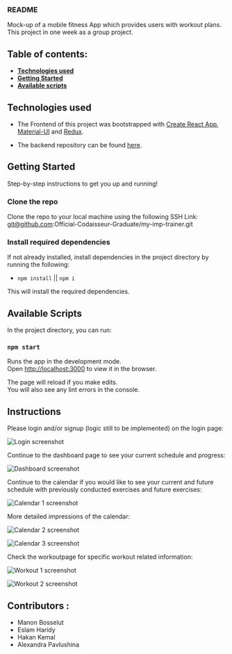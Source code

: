 ### README

Mock-up of a mobile fitness App which provides users with workout plans.
This project in one week as a group project.

## Table of contents:

- **[Technologies used](#technologies-used)**
- **[Getting Started](#getting-started)**
- **[Available scripts](#available-scripts)**

## Technologies used

- The Frontend of this project was bootstrapped with [Create React App](https://github.com/facebook/create-react-app), [Material-UI](https://material-ui.com/) and [Redux](https://redux.js.org/introduction/getting-started).

- The backend repository can be found [here](https://github.com/mbosselut/IMP-fitness-app-server). 

## Getting Started

Step-by-step instructions to get you up and running!

### Clone the repo

Clone the repo to your local machine using the following SSH Link: git@github.com:Official-Codaisseur-Graduate/my-imp-trainer.git

### Install required dependencies

If not already installed, install dependencies in the project directory by running the following:

- `npm install` || `npm i`

This will install the required dependencies.

## Available Scripts

In the project directory, you can run:

### `npm start`

Runs the app in the development mode.<br />
Open [http://localhost:3000](http://localhost:3000) to view it in the browser.

The page will reload if you make edits.<br />
You will also see any lint errors in the console.

## Instructions

Please login and/or signup (logic still to be implemented) on the login page:

![Login screenshot](/src/images/login-page.png)

Continue to the dashboard page to see your current schedule and progress:

![Dashboard screenshot](/src/images/dashboard-page.png)

Continue to the calendar if you would like to see your current and future schedule with previously conducted exercises and future exercises:

![Calendar 1 screenshot](/src/images/calendar-page1.png)

More detailed impressions of the calendar:

![Calendar 2 screenshot](/src/images/calendar-page2.png)

![Calendar 3 screenshot](/src/images/calendar-page3.png)

Check the workoutpage for specific workout related information:

![Workout 1 screenshot](/src/images/workout-page1.png)

![Workout 2 screenshot](/src/images/workout-page2.png)

## Contributors : 
- Manon Bosselut
- Eslam Haridy
- Hakan Kemal
- Alexandra Pavlushina
